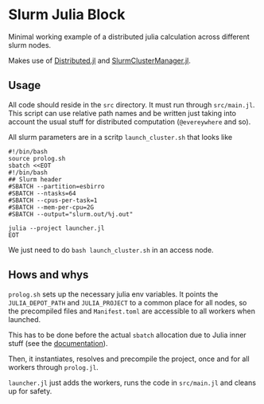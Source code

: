# Slurm Julia Block
Minimal working example of a distributed julia calculation across different slurm nodes.

Makes use of [Distributed.jl](https://github.com/JuliaLang/Distributed.jl) and [SlurmClusterManager.jl](https://github.com/kleinhenz/SlurmClusterManager.jl).

## Usage
All code should reside in the `src` directory. It must run through `src/main.jl`. This script can use relative path names and be written just taking into account the usual stuff for distributed computation (`@evereywhere` and so).

All slurm parameters are in a scritp `launch_cluster.sh` that looks like
`````
#!/bin/bash
source prolog.sh
sbatch <<EOT
#!/bin/bash
## Slurm header
#SBATCH --partition=esbirro
#SBATCH --ntasks=64
#SBATCH --cpus-per-task=1
#SBATCH --mem-per-cpu=2G
#SBATCH --output="slurm.out/%j.out"

julia --project launcher.jl
EOT
`````

We just need to do `bash launch_cluster.sh` in an access node.

## Hows and whys
`prolog.sh` sets up the necessary julia env variables. It points the `JULIA_DEPOT_PATH` and `JULIA_PROJECT` to a common place for all nodes, so the precompiled files and `Manifest.toml` are accessible to all workers when launched. 

This has to be done before the actual `sbatch` allocation due to Julia inner stuff (see the [documentation](https://docs.julialang.org/en/v1/manual/environment-variables/#JULIA_DEPOT_PATH)).

Then, it instantiates, resolves and precompile the project, once and for all workers through `prolog.jl`.

`launcher.jl` just adds the workers, runs the code in `src/main.jl` and cleans up for safety.

